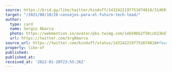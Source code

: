```yaml
---
source: https://brid.gy/like/twitter/kinduff/1432422197751074818/314691580
target: "/2021/08/10/20-consejos-para-el-futuro-tech-lead/"
author:
  type: card
  name: Sergio Abarca
  photo: https://webmention.io/avatar/pbs.twimg.com/1eb59bb2f50ccb23bd7e2ca0177a9410a2601eaacfeb2be99623af2ef014912d.jpg
  url: https://twitter.com/SrgAbarca
source_url: https://twitter.com/kinduff/status/1432422197751074818#favorited-by-314691580
property: like-of
published:
published_at:
received_at: '2022-01-28T23:55:26Z'
---
```


